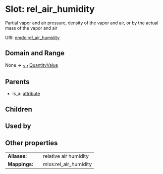 
# Slot: rel_air_humidity


Partial vapor and air pressure, density of the vapor and air, or by the actual mass of the vapor and air

URI: [nmdc:rel_air_humidity](https://microbiomedata/meta/rel_air_humidity)


## Domain and Range

None &#8594;  <sub>0..1</sub> [QuantityValue](QuantityValue.md)

## Parents

 *  is_a: [attribute](attribute.md)

## Children


## Used by


## Other properties

|  |  |  |
| --- | --- | --- |
| **Aliases:** | | relative air humidity |
| **Mappings:** | | mixs:rel_air_humidity |

